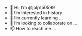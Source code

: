 - 👋 Hi, I’m @jplp150599
- 👀 I’m interested in history
- 🌱 I’m currently learning ...
- 💞️ I’m looking to collaborate on ...
- 📫 How to reach me ...

<!---
jplp150599/jplp150599 is a ✨ special ✨ repository because its `README.md` (this file) appears on your GitHub profile.
You can click the Preview link to take a look at your changes.
--->
